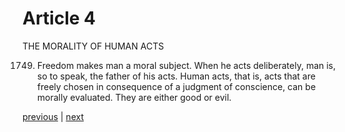 # Article 4

THE MORALITY OF HUMAN ACTS

1749. Freedom makes man a moral subject. When he acts deliberately, man is, so to speak, the father of his acts. Human acts, that is, acts that are freely chosen in consequence of a judgment of conscience, can be morally evaluated. They are either good or evil.

[previous](https://github.com/Tenari/non-fiction/blob/master/catechism/__P5P.md) | [next](https://github.com/Tenari/non-fiction/blob/master/catechism/__P5R.md)